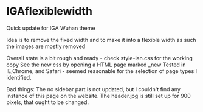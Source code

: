 # IGAflexiblewidth
Quick update for IGA Wuhan theme

Idea is to remove the fixed width and to make it into a flexible width
as such the images are mostly removed

Overall state is a bit rough and ready - check style-ian.css for the working copy
See the new css by opening a HTML page marked _new 
Tested in IE,Chrome, and Safari - seemed reasonable for the selection of page types I identified.


Bad things:
The no sidebar part is not updated, but I couldn't find any instance of this page on the website.
The header.jpg is still set up for 900 pixels, that ought to be changed.